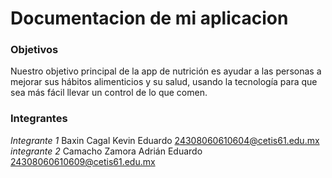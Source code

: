 # Documentacion de mi aplicacion
### Objetivos
Nuestro objetivo principal de la app de nutrición es ayudar a las personas a mejorar sus hábitos alimenticios y su salud, usando la tecnología para que sea más fácil llevar un control de lo que comen.
### Integrantes
*Integrante 1*
Baxin Cagal Kevin Eduardo
24308060610604@cetis61.edu.mx
*integrante 2*
Camacho Zamora Adrián Eduardo
24308060610609@cetis61.edu.mx
### 
